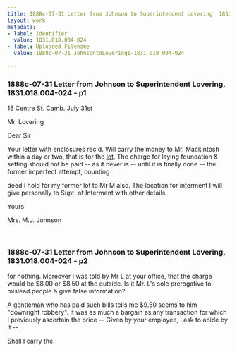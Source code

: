 ```yaml
---
title: 1888c-07-31 Letter from Johnson to Superintendent Lovering, 1831.018.004-024
layout: work
metadata:
- label: Identifier
  value: 1831.018.004-024
- label: Uploaded Filename
  value: 1888c-07-31_JohnsontoLovering1-1831_018_004-024

---
```

<div class="pages">
<div id="page-25083638">
<h3><a name="page-25083638">1888c-07-31 Letter from Johnson to Superintendent Lovering, 1831.018.004-024 - p1</a></h3>
<div class="page-content">
<p>15 Centre St. Camb.<span class='line-break'> </span><date when='1888-07-31'>July 31st</date></p>
<p>Mr. Lovering</p>
<p>Dear Sir</p>
<p>Your letter<span class='line-break'> </span>with enclosures rec'd.<span class='line-break'> </span>Will carry the money <span class='line-break'> </span>to Mr. Mackintosh<span class='line-break'> </span>within a day or two,<span class='line-break'> </span>that is for the <u>lot</u>. The<span class='line-break'> </span>charge for laying foun<span class='line-break'></span>dation &amp; setting should<span class='line-break'> </span>not be paid -- as it never<span class='line-break'> </span>is -- until it is finally<span class='line-break'> </span>done -- the former im<span class='line-break'></span>perfect  attempt, counting</p>
<p>deed I hold for my<span class='line-break'> </span>former lot to Mr M<span class='line-break'> </span>also. The location for<span class='line-break'> </span>interment I will give<span class='line-break'> </span>personally to Supt. of<span class='line-break'> </span>Interment with other<span class='line-break'> </span>details.</p>
<p>Yours</p>
<p>Mrs. M.J. Johnson</p>
</div>
</div>
<br />
<div id="page-25083639">
<h3><a name="page-25083639">1888c-07-31 Letter from Johnson to Superintendent Lovering, 1831.018.004-024 - p2</a></h3>
<div class="page-content">
<p>for nothing. Moreover<span class='line-break'> </span>I was told by Mr L<span class='line-break'> </span>at your office, that the<span class='line-break'> </span>charge would be $8.00<span class='line-break'> </span>or $8.50 at the outside.<span class='line-break'> </span>Is it Mr. L's sole prerog<span class='line-break'></span>ative to mislead people<span class='line-break'> </span>&amp; give false information?</p>
<p>A gentleman who<span class='line-break'> </span>has paid such bills<span class='line-break'> </span>tells me $9.50 seems<span class='line-break'> </span>to him "downright robbery".<span class='line-break'> </span>It was as much a<span class='line-break'> </span>bargain as any transac<span class='line-break'></span>tion for which I previously<span class='line-break'> </span>ascertain the price --<span class='line-break'> </span>Given by your employee,<span class='line-break'> </span>I ask to abide by it --</p>
<p>Shall I carry the</p>
</div>
</div>
<br />
</div>
